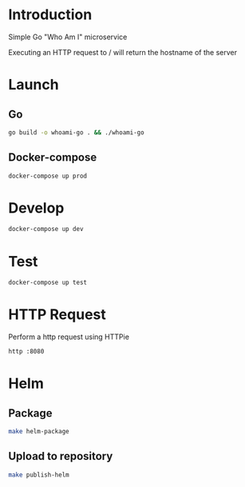 # Introduction
Simple Go "Who Am I" microservice

Executing an HTTP request to / will return the hostname of the server

# Launch
## Go
```sh
go build -o whoami-go . && ./whoami-go
```

## Docker-compose
```sh
docker-compose up prod
```

# Develop
```sh
docker-compose up dev
```

# Test
```sh
docker-compose up test
```

# HTTP Request
Perform a http request using HTTPie

```sh
http :8080
```

# Helm
## Package
```sh
make helm-package
```

## Upload to repository
```sh
make publish-helm
```
